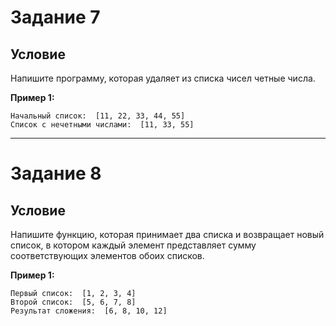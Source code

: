 
# Задание 7 
## Условие

Напишите программу, которая удаляет из списка чисел четные числа.

**Пример 1:**

```
Начальный список:  [11, 22, 33, 44, 55]
Список с нечетными числами:  [11, 33, 55]
```

---
# Задание 8
## Условие

Напишите функцию, которая принимает два списка и возвращает новый список, в котором каждый элемент представляет сумму соответствующих элементов обоих списков.

**Пример 1:**

```
Первый список:  [1, 2, 3, 4]
Второй список:  [5, 6, 7, 8]
Результат сложения:  [6, 8, 10, 12]
```
